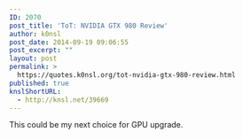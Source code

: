 ```yaml
---
ID: 2070
post_title: 'ToT: NVIDIA GTX 980 Review'
author: k0nsl
post_date: 2014-09-19 09:06:55
post_excerpt: ""
layout: post
permalink: >
  https://quotes.k0nsl.org/tot-nvidia-gtx-980-review.html
published: true
knslShortURL:
  - http://knsl.net/39669
---
```

This could be my next choice for GPU upgrade.